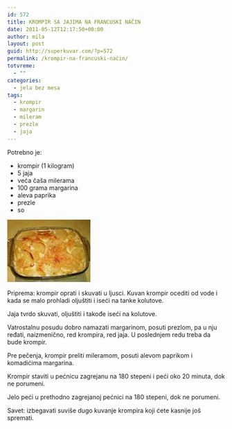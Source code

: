```yaml
---
id: 572
title: KROMPIR SA JAJIMA NA FRANCUSKI NAČIN
date: 2011-05-12T12:17:50+00:00
author: mila
layout: post
guid: http://superkuvar.com/?p=572
permalink: /krompir-na-francuski-način/
totvreme:
  - ""
categories:
  - jela bez mesa
tags:
  - krompir
  - margarin
  - mileram
  - prezle
  - jaja
---
```

Potrebno je:

  * krompir (1 kilogram)
  * 5 jaja
  * veća čaša milerama
  * 100 grama margarina
  * aleva paprika
  * prezle
  * so

<img class="alignnone size-full wp-image-707" title="krompirnafrancuskinacin" src="/wp-content/uploads/2011/05/krompirnafrancuskinacin.jpg" alt="" width="192" height="144" /> 

Priprema: krompir oprati i skuvati u ljusci. Kuvan krompir ocediti od vode i kada se malo prohladi oljuštiti i iseći na tanke kolutove.

Jaja tvrdo skuvati, oljuštiti i takođe iseći na kolutove.

Vatrostalnu posudu dobro namazati margarinom, posuti prezlom, pa u nju ređati, naizmenično, red krompira, red jaja. U poslednjem redu treba da bude krompir.

Pre pečenja, krompir preliti mileramom, posuti alevom paprikom i komadićima margarina.

Krompir staviti u pećnicu zagrejanu na 180 stepeni i peći oko 20 minuta, dok ne porumeni.

Jelo peći u prethodno zagrejanoj pećnici na 180 stepeni, dok ne porumeni.

Savet: izbegavati suviše dugo kuvanje krompira koji ćete kasnije još spremati.